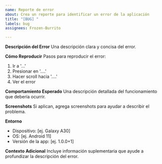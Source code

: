 ```yaml
---
name: Reporte de error
about: Crea un reporte para identificar un error de la aplicación
title: "[BUG] "
labels: bug
assignees: Frozen-Burrito

---
```


**Descripción del Error**
Una descripción clara y concisa del error.

**Cómo Reproducir**
Pasos para reproducir el error:
1. Ir a '...'
2. Presionar en '....'
3. Hacer scroll hacia '....'
4. Ver el error

**Comportamiento Esperado**
Una descripción detallada del funcionamiento que debería ocurrir.

**Screenshots**
Si aplican, agrega screenshots para ayudar a describir el problema.

**Entorno**
 - Dispositivo: [ej. Galaxy A30]
 - OS: [ej. Android 11]
 - Versión de la app: [ej. 1.0.0+1]

**Contexto Adicional**
Incluye información suplementaria que ayude a profundizar la descripción del error.
